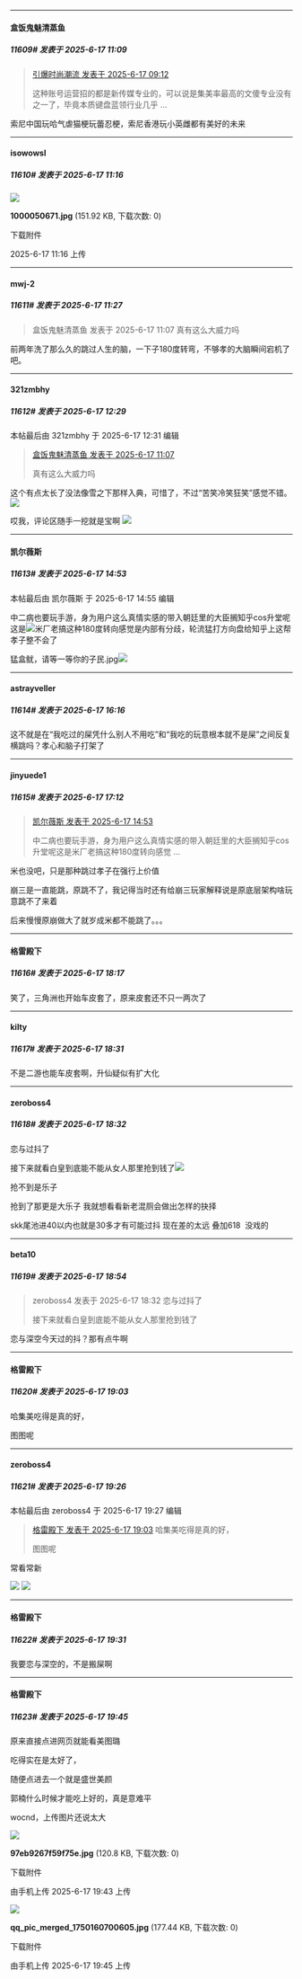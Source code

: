 ﻿
*****

####  盒饭鬼魅清蒸鱼  
##### 11609#       发表于 2025-6-17 11:09

<blockquote><a href="httphttps://stage1st.com/2b/forum.php?mod=redirect&amp;goto=findpost&amp;pid=67951618&amp;ptid=2200312" target="_blank">引爆时尚潮流 发表于 2025-6-17 09:12</a>

这种账号运营招的都是新传媒专业的，可以说是集美率最高的文傻专业没有之一了，毕竟本质键盘蓝领行业几乎 ...</blockquote>
索尼中国玩哈气虐猫梗玩蕾忍梗，索尼香港玩小英雌都有美好的未来


*****

####  isowowsl  
##### 11610#       发表于 2025-6-17 11:16

<img src="https://img.stage1st.com/forum/202506/17/111642oacohaklf2e5aavc.jpg" referrerpolicy="no-referrer">

<strong>1000050671.jpg</strong> (151.92 KB, 下载次数: 0)

下载附件

2025-6-17 11:16 上传


*****

####  mwj-2  
##### 11611#       发表于 2025-6-17 11:27

<blockquote>盒饭鬼魅清蒸鱼 发表于 2025-6-17 11:07
真有这么大威力吗</blockquote>
前两年洗了那么久的跳过人生的脑，一下子180度转弯，不够孝的大脑瞬间宕机了吧。


*****

####  321zmbhy  
##### 11612#       发表于 2025-6-17 12:29

 本帖最后由 321zmbhy 于 2025-6-17 12:31 编辑 
<blockquote><a href="httphttps://stage1st.com/2b/forum.php?mod=redirect&amp;goto=findpost&amp;pid=67952462&amp;ptid=2200312" target="_blank">盒饭鬼魅清蒸鱼 发表于 2025-6-17 11:07</a>

真有这么大威力吗</blockquote>
这个有点太长了没法像雪之下那样入典，可惜了，不过“苦笑冷笑狂笑”感觉不错。<img src="https://static.stage1st.com/image/smiley/face2017/065.png" referrerpolicy="no-referrer">

哎我，评论区随手一挖就是宝啊
<img src="https://p.sda1.dev/24/d8e25be35b0c02d9722f5992ea1ab69c/IMG_CMP_109315602.jpeg" referrerpolicy="no-referrer">


*****

####  凯尔薇斯  
##### 11613#       发表于 2025-6-17 14:53

 本帖最后由 凯尔薇斯 于 2025-6-17 14:55 编辑 

中二病也要玩手游，身为用户这么真情实感的带入朝廷里的大臣搁知乎cos升堂呢这是<img src="https://static.stage1st.com/image/smiley/face2017/049.png" referrerpolicy="no-referrer">米厂老搞这种180度转向感觉是内部有分歧，轮流猛打方向盘给知乎上这帮孝子整不会了

猛盒鱿，请等一等你的子民.jpg<img src="https://static.stage1st.com/image/smiley/face2017/066.png" referrerpolicy="no-referrer">


*****

####  astrayveller  
##### 11614#       发表于 2025-6-17 16:16

这不就是在“我吃过的屎凭什么别人不用吃”和“我吃的玩意根本就不是屎”之间反复横跳吗？孝心和脑子打架了


*****

####  jinyuede1  
##### 11615#       发表于 2025-6-17 17:12

<blockquote><a href="httphttps://stage1st.com/2b/forum.php?mod=redirect&amp;goto=findpost&amp;pid=67953766&amp;ptid=2200312" target="_blank">凯尔薇斯 发表于 2025-6-17 14:53</a>

中二病也要玩手游，身为用户这么真情实感的带入朝廷里的大臣搁知乎cos升堂呢这是米厂老搞这种180度转向感觉 ...</blockquote>
米也没吧，只是那种跳过孝子在强行上价值

崩三是一直能跳，原跳不了，我记得当时还有给崩三玩家解释说是原底层架构啥玩意跳不了来着

后来慢慢原崩做大了就岁成米都不能跳了。。。


*****

####  格雷殿下  
##### 11616#       发表于 2025-6-17 18:17

笑了，三角洲也开始车皮套了，原来皮套还不只一两次了


*****

####  kilty  
##### 11617#       发表于 2025-6-17 18:31

不是二游也能车皮套啊，升仙疑似有扩大化

*****

####  zeroboss4  
##### 11618#       发表于 2025-6-17 18:32

恋与过抖了

接下来就看白皇到底能不能从女人那里抢到钱了<img src="https://static.stage1st.com/image/smiley/face2017/188.png" referrerpolicy="no-referrer">

抢不到是乐子

抢到了那更是大乐子 我就想看看新老混厕会做出怎样的抉择

skk尾池进40以内也就是30多才有可能过抖 现在差的太远 叠加618  没戏的


*****

####  beta10  
##### 11619#       发表于 2025-6-17 18:54

<blockquote>zeroboss4 发表于 2025-6-17 18:32
恋与过抖了

接下来就看白皇到底能不能从女人那里抢到钱了</blockquote>
恋与深空今天过的抖？那有点牛啊


*****

####  格雷殿下  
##### 11620#       发表于 2025-6-17 19:03

哈集美吃得是真的好，

图图呢


*****

####  zeroboss4  
##### 11621#       发表于 2025-6-17 19:26

 本帖最后由 zeroboss4 于 2025-6-17 19:27 编辑 
<blockquote><a href="httphttps://stage1st.com/2b/forum.php?mod=redirect&amp;goto=findpost&amp;pid=67955217&amp;ptid=2200312" target="_blank">格雷殿下 发表于 2025-6-17 19:03</a>
哈集美吃得是真的好，

图图呢</blockquote>
常看常新

<img src="https://p.sda1.dev/25/987426c4da32f083577e0e45dd06e504/image.jpg" referrerpolicy="no-referrer">

<img src="https://p.sda1.dev/25/c9ae7bc62c3a033183ccd74e5ff5ab4d/image.jpg" referrerpolicy="no-referrer">

*****

####  格雷殿下  
##### 11622#       发表于 2025-6-17 19:31

我要恋与深空的，不是搬屎啊


*****

####  格雷殿下  
##### 11623#       发表于 2025-6-17 19:45

原来直接点进网页就能看美图璐

吃得实在是太好了，

随便点进去一个就是盛世美颜

郭楠什么时候才能吃上好的，真是意难平

wocnd，上传图片还说太大

<img src="https://img.stage1st.com/forum/202506/17/194337avy2v06maluzhuzv.jpg" referrerpolicy="no-referrer">

<strong>97eb9267f59f75e.jpg</strong> (120.8 KB, 下载次数: 0)

下载附件

由手机上传
2025-6-17 19:43 上传

<img src="https://img.stage1st.com/forum/202506/17/194533izc7sncge3peek49.jpg" referrerpolicy="no-referrer">

<strong>qq_pic_merged_1750160700605.jpg</strong> (177.44 KB, 下载次数: 0)

下载附件

由手机上传
2025-6-17 19:45 上传

